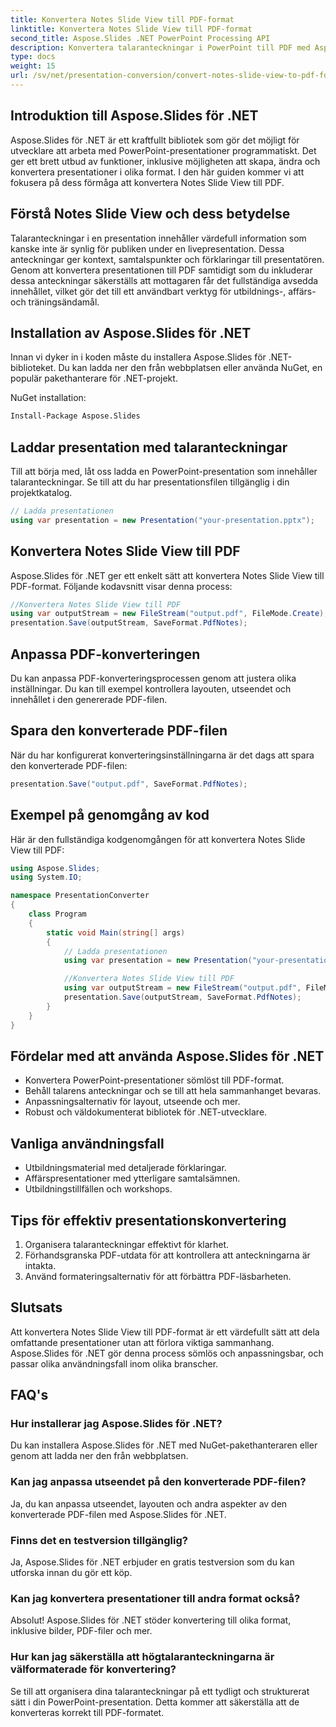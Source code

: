 ```yaml
---
title: Konvertera Notes Slide View till PDF-format
linktitle: Konvertera Notes Slide View till PDF-format
second_title: Aspose.Slides .NET PowerPoint Processing API
description: Konvertera talaranteckningar i PowerPoint till PDF med Aspose.Slides för .NET. Behåll sammanhanget och anpassa layouten utan ansträngning.
type: docs
weight: 15
url: /sv/net/presentation-conversion/convert-notes-slide-view-to-pdf-format/
---
```


## Introduktion till Aspose.Slides för .NET

Aspose.Slides för .NET är ett kraftfullt bibliotek som gör det möjligt för utvecklare att arbeta med PowerPoint-presentationer programmatiskt. Det ger ett brett utbud av funktioner, inklusive möjligheten att skapa, ändra och konvertera presentationer i olika format. I den här guiden kommer vi att fokusera på dess förmåga att konvertera Notes Slide View till PDF.

## Förstå Notes Slide View och dess betydelse

Talaranteckningar i en presentation innehåller värdefull information som kanske inte är synlig för publiken under en livepresentation. Dessa anteckningar ger kontext, samtalspunkter och förklaringar till presentatören. Genom att konvertera presentationen till PDF samtidigt som du inkluderar dessa anteckningar säkerställs att mottagaren får det fullständiga avsedda innehållet, vilket gör det till ett användbart verktyg för utbildnings-, affärs- och träningsändamål.

## Installation av Aspose.Slides för .NET

Innan vi dyker in i koden måste du installera Aspose.Slides för .NET-biblioteket. Du kan ladda ner den från webbplatsen eller använda NuGet, en populär pakethanterare för .NET-projekt.

NuGet installation:

```bash
Install-Package Aspose.Slides
```

## Laddar presentation med talaranteckningar

Till att börja med, låt oss ladda en PowerPoint-presentation som innehåller talaranteckningar. Se till att du har presentationsfilen tillgänglig i din projektkatalog.

```csharp
// Ladda presentationen
using var presentation = new Presentation("your-presentation.pptx");
```

## Konvertera Notes Slide View till PDF

Aspose.Slides för .NET ger ett enkelt sätt att konvertera Notes Slide View till PDF-format. Följande kodavsnitt visar denna process:

```csharp
//Konvertera Notes Slide View till PDF
using var outputStream = new FileStream("output.pdf", FileMode.Create);
presentation.Save(outputStream, SaveFormat.PdfNotes);
```

## Anpassa PDF-konverteringen

Du kan anpassa PDF-konverteringsprocessen genom att justera olika inställningar. Du kan till exempel kontrollera layouten, utseendet och innehållet i den genererade PDF-filen.

## Spara den konverterade PDF-filen

När du har konfigurerat konverteringsinställningarna är det dags att spara den konverterade PDF-filen:

```csharp
presentation.Save("output.pdf", SaveFormat.PdfNotes);
```

## Exempel på genomgång av kod

Här är den fullständiga kodgenomgången för att konvertera Notes Slide View till PDF:

```csharp
using Aspose.Slides;
using System.IO;

namespace PresentationConverter
{
    class Program
    {
        static void Main(string[] args)
        {
            // Ladda presentationen
            using var presentation = new Presentation("your-presentation.pptx");

            //Konvertera Notes Slide View till PDF
            using var outputStream = new FileStream("output.pdf", FileMode.Create);
            presentation.Save(outputStream, SaveFormat.PdfNotes);
        }
    }
}
```

## Fördelar med att använda Aspose.Slides för .NET

- Konvertera PowerPoint-presentationer sömlöst till PDF-format.
- Behåll talarens anteckningar och se till att hela sammanhanget bevaras.
- Anpassningsalternativ för layout, utseende och mer.
- Robust och väldokumenterat bibliotek för .NET-utvecklare.

## Vanliga användningsfall

- Utbildningsmaterial med detaljerade förklaringar.
- Affärspresentationer med ytterligare samtalsämnen.
- Utbildningstillfällen och workshops.

## Tips för effektiv presentationskonvertering

1. Organisera talaranteckningar effektivt för klarhet.
2. Förhandsgranska PDF-utdata för att kontrollera att anteckningarna är intakta.
3. Använd formateringsalternativ för att förbättra PDF-läsbarheten.

## Slutsats

Att konvertera Notes Slide View till PDF-format är ett värdefullt sätt att dela omfattande presentationer utan att förlora viktiga sammanhang. Aspose.Slides för .NET gör denna process sömlös och anpassningsbar, och passar olika användningsfall inom olika branscher.

## FAQ's

### Hur installerar jag Aspose.Slides för .NET?

Du kan installera Aspose.Slides för .NET med NuGet-pakethanteraren eller genom att ladda ner den från webbplatsen.

### Kan jag anpassa utseendet på den konverterade PDF-filen?

Ja, du kan anpassa utseendet, layouten och andra aspekter av den konverterade PDF-filen med Aspose.Slides för .NET.

### Finns det en testversion tillgänglig?

Ja, Aspose.Slides för .NET erbjuder en gratis testversion som du kan utforska innan du gör ett köp.

### Kan jag konvertera presentationer till andra format också?

Absolut! Aspose.Slides för .NET stöder konvertering till olika format, inklusive bilder, PDF-filer och mer.

### Hur kan jag säkerställa att högtalaranteckningarna är välformaterade för konvertering?

Se till att organisera dina talaranteckningar på ett tydligt och strukturerat sätt i din PowerPoint-presentation. Detta kommer att säkerställa att de konverteras korrekt till PDF-formatet.